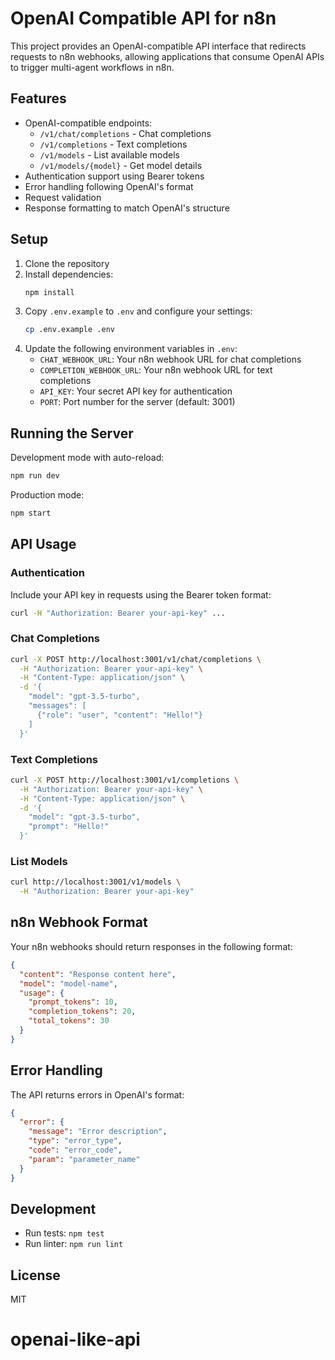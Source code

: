 # OpenAI Compatible API for n8n

This project provides an OpenAI-compatible API interface that redirects requests to n8n webhooks, allowing applications that consume OpenAI APIs to trigger multi-agent workflows in n8n.

## Features

- OpenAI-compatible endpoints:
  - `/v1/chat/completions` - Chat completions
  - `/v1/completions` - Text completions
  - `/v1/models` - List available models
  - `/v1/models/{model}` - Get model details
- Authentication support using Bearer tokens
- Error handling following OpenAI's format
- Request validation
- Response formatting to match OpenAI's structure

## Setup

1. Clone the repository
2. Install dependencies:
   ```bash
   npm install
   ```
3. Copy `.env.example` to `.env` and configure your settings:
   ```bash
   cp .env.example .env
   ```
4. Update the following environment variables in `.env`:
   - `CHAT_WEBHOOK_URL`: Your n8n webhook URL for chat completions
   - `COMPLETION_WEBHOOK_URL`: Your n8n webhook URL for text completions
   - `API_KEY`: Your secret API key for authentication
   - `PORT`: Port number for the server (default: 3001)

## Running the Server

Development mode with auto-reload:
```bash
npm run dev
```

Production mode:
```bash
npm start
```

## API Usage

### Authentication

Include your API key in requests using the Bearer token format:
```bash
curl -H "Authorization: Bearer your-api-key" ...
```

### Chat Completions

```bash
curl -X POST http://localhost:3001/v1/chat/completions \
  -H "Authorization: Bearer your-api-key" \
  -H "Content-Type: application/json" \
  -d '{
    "model": "gpt-3.5-turbo",
    "messages": [
      {"role": "user", "content": "Hello!"}
    ]
  }'
```

### Text Completions

```bash
curl -X POST http://localhost:3001/v1/completions \
  -H "Authorization: Bearer your-api-key" \
  -H "Content-Type: application/json" \
  -d '{
    "model": "gpt-3.5-turbo",
    "prompt": "Hello!"
  }'
```

### List Models

```bash
curl http://localhost:3001/v1/models \
  -H "Authorization: Bearer your-api-key"
```

## n8n Webhook Format

Your n8n webhooks should return responses in the following format:

```json
{
  "content": "Response content here",
  "model": "model-name",
  "usage": {
    "prompt_tokens": 10,
    "completion_tokens": 20,
    "total_tokens": 30
  }
}
```

## Error Handling

The API returns errors in OpenAI's format:

```json
{
  "error": {
    "message": "Error description",
    "type": "error_type",
    "code": "error_code",
    "param": "parameter_name"
  }
}
```

## Development

- Run tests: `npm test`
- Run linter: `npm run lint`

## License

MIT
# openai-like-api
